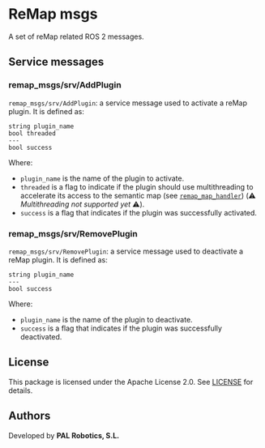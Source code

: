 # ReMap msgs

A set of reMap related ROS 2 messages.

## Service messages

### remap_msgs/srv/AddPlugin

`remap_msgs/srv/AddPlugin`: a service message used to activate a reMap plugin. It is defined as:
```
string plugin_name
bool threaded
---
bool success
```

Where:
- `plugin_name` is the name of the plugin to activate.
- `threaded` is a flag to indicate if the plugin should use multithreading to accelerate its access to the semantic map (see [`remap_map_handler`](https://gitlab.pal-robotics.com/interaction/remap_map_handler)) (⚠️ *Multithreading not supported yet* ⚠️).
- `success` is a flag that indicates if the plugin was successfully activated.

### remap_msgs/srv/RemovePlugin

`remap_msgs/srv/RemovePlugin`: a service message used to deactivate a reMap plugin. It is defined as:
```
string plugin_name
---
bool success
```

Where:
- `plugin_name` is the name of the plugin to deactivate.
- `success` is a flag that indicates if the plugin was successfully deactivated.

## License

This package is licensed under the Apache License 2.0. See [LICENSE](LICENSE) for details.

## Authors

Developed by **PAL Robotics, S.L.**